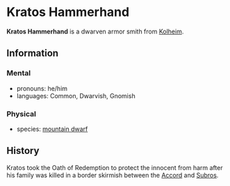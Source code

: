 # Kratos Hammerhand

**Kratos Hammerhand** is a dwarven armor smith from [Kolheim](../kolheim.md).

## Information

### Mental

- pronouns: he/him
- languages: Common, Dwarvish, Gnomish

### Physical

- species: [mountain dwarf](../../../species/dwarf.md#mountain-dwarf)

## History

Kratos took the Oath of Redemption to protect the innocent from harm after his family was killed in a border skirmish between the [Accord](../../esterfell-accord/esterfell-accord.md) and [Subros](../../subros.md).
